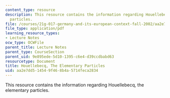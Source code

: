 ```yaml
---
content_type: resource
description: This resource contains the information regarding Houellebecq, the elementary
  particles.
file: /courses/21g-017-germany-and-its-european-context-fall-2002/aa2e7dd514549f468b4a5714feca2834_MIT21G_017F02_lec_11_1.pdf
file_type: application/pdf
learning_resource_types:
- Lecture Notes
ocw_type: OCWFile
parent_title: Lecture Notes
parent_type: CourseSection
parent_uid: 9e895ede-5d10-1395-c6e4-d39ccdbabd63
resourcetype: Document
title: Houellebecq, The Elementary Particles
uid: aa2e7dd5-1454-9f46-8b4a-5714feca2834
---
```

This resource contains the information regarding Houellebecq, the elementary particles.

